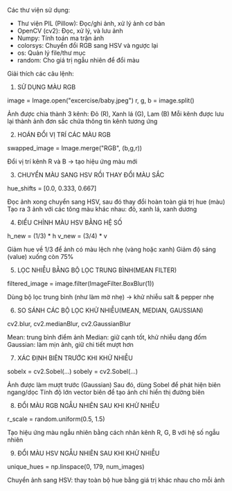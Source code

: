Các thư viện sử dụng:

- Thư viện PIL (Pillow): Đọc/ghi ảnh, xử lý ảnh cơ bản
- OpenCV (cv2):	Đọc, xử lý, và lưu ảnh
- Numpy:	Tính toán ma trận ảnh
- colorsys:	Chuyển đổi RGB sang HSV và ngược lại
- os:	Quản lý file/thư mục
- random:	Cho giá trị ngẫu nhiên để đổi màu

Giải thích các câu lệnh:

1) SỬ DỤNG MÀU RGB
   
  image = Image.open("excercise/baby.jpeg")
  r, g, b = image.split()

  Ảnh được chia thành 3 kênh: Đỏ (R), Xanh lá (G), Lam (B)
  Mỗi kênh được lưu lại thành ảnh đơn sắc chứa thông tin kênh tương ứng

2) HOÁN ĐỔI VỊ TRÍ CÁC MÀU RGB
   
  swapped_image = Image.merge("RGB", (b,g,r))

  Đổi vị trí kênh R và B → tạo hiệu ứng màu mới

3) CHUYỂN MÀU SANG HSV RỒI THAY ĐỔI MÀU SẮC
   
  hue_shifts = [0.0, 0.333, 0.667]

  Đọc ảnh xong chuyển sang HSV, sau đó thay đổi hoàn toàn giá trị hue (màu)
  Tạo ra 3 ảnh với các tông màu khác nhau: đỏ, xanh lá, xanh dương

4) ĐIỂU CHỈNH MÀU HSV BẰNG HỆ SỐ
   
  h_new = (1/3) * h
  v_new = (3/4) * v

  Giảm hue về 1/3 để ảnh có màu lệch nhẹ (vàng hoặc xanh)
  Giảm độ sáng (value) xuống còn 75%

5) LỌC NHIỄU BẰNG BỘ LỌC TRUNG BÌNH(MEAN FILTER)
   
  filtered_image = image.filter(ImageFilter.BoxBlur(1))

  Dùng bộ lọc trung bình (như làm mờ nhẹ) → khử nhiễu salt & pepper nhẹ

6) SO SÁNH CÁC BỘ LỌC KHỬ NHIỄU(MEAN, MEDIAN, GAUSSIAN)
   
  cv2.blur, cv2.medianBlur, cv2.GaussianBlur
  
  Mean: trung bình điểm ảnh
  Median: giữ cạnh tốt, khử nhiễu dạng đốm
  Gaussian: làm mịn ảnh, giữ chi tiết mượt hơn

7) XÁC ĐỊNH BIÊN TRƯỚC KHI KHỬ NHIỄU
   
  sobelx = cv2.Sobel(...)
  sobely = cv2.Sobel(...)

  Ảnh được làm mượt trước (Gaussian)
  Sau đó, dùng Sobel để phát hiện biên ngang/dọc
  Tính độ lớn vector biên để tạo ảnh chỉ hiển thị đường biên

8) ĐỔI MÀU RGB NGẪU NHIÊN SAU KHI KHỬ NHIỄU
   
  r_scale = random.uniform(0.5, 1.5)

  Tạo hiệu ứng màu ngẫu nhiên bằng cách nhân kênh R, G, B với hệ số ngẫu nhiên

9) ĐỔI MÀU HSV NGẪU NHIÊN SAU KHI KHỬ NHIỄU
    
  unique_hues = np.linspace(0, 179, num_images)

  Chuyển ảnh sang HSV: thay toàn bộ hue bằng giá trị khác nhau cho mỗi ảnh


